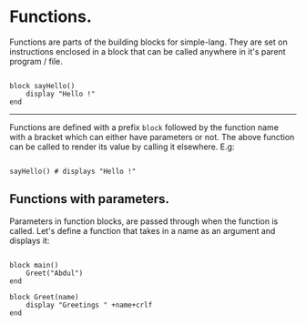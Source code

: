 # Functions.
Functions are parts of the  building blocks for simple-lang. They are set on instructions enclosed in a block that can be called anywhere in it's parent program / file.

```

block sayHello()
    display "Hello !"
end

```
---

Functions are defined with a prefix `block` followed by the function name with a bracket which  can either have parameters or not. The above function can be called to render its value by calling it elsewhere. E.g:

```

sayHello() # displays "Hello !"

```

## Functions with parameters.

Parameters in function blocks, are passed through when the function is called. Let's define a function that takes in a name as an argument and displays it:

``` Display name.

block main()
    Greet("Abdul")
end

block Greet(name)
    display "Greetings " +name+crlf
end

```
